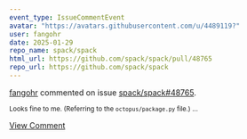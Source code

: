 ```yaml
---
event_type: IssueCommentEvent
avatar: "https://avatars.githubusercontent.com/u/4489119?"
user: fangohr
date: 2025-01-29
repo_name: spack/spack
html_url: https://github.com/spack/spack/pull/48765
repo_url: https://github.com/spack/spack
---
```


<a href='https://github.com/fangohr' target='_blank'>fangohr</a> commented on issue <a href='https://github.com/spack/spack/pull/48765' target='_blank'>spack/spack#48765</a>.

<small>Looks fine to me. (Referring to the `octopus/package.py` file.)...</small>

<a href='https://github.com/spack/spack/pull/48765' target='_blank'>View Comment</a>
